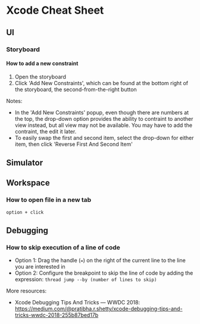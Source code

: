 # Xcode Cheat Sheet


## UI

### Storyboard

#### How to add a new constraint
1. Open the storyboard
2. Click 'Add New Constraints', which can be found at the bottom right of the storyboard, the second-from-the-right button

Notes:
- In the 'Add New Constraints' popup, even though there are numbers at the top, the drop-down option provides the ability to contraint to another view instead, but all view may not be available. You may have to add the contraint, the edit it later.
- To easily swap the first and second item, select the drop-down for either item, then click 'Reverse First And Second Item'


## Simulator


## Workspace

### How to open file in a new tab

    option + click


## Debugging

### How to skip execution of a line of code

- Option 1: Drag the handle (`=`) on the right of the current line to the line you are interested in
- Option 2: Configure the breakpoint to skip the line of code by adding the expression: `thread jump --by (number of lines to skip)`


More resources:
- Xcode Debugging Tips And Tricks — WWDC 2018: https://medium.com/@pratibha.r.shetty/xcode-debugging-tips-and-tricks-wwdc-2018-255b87bed17b
